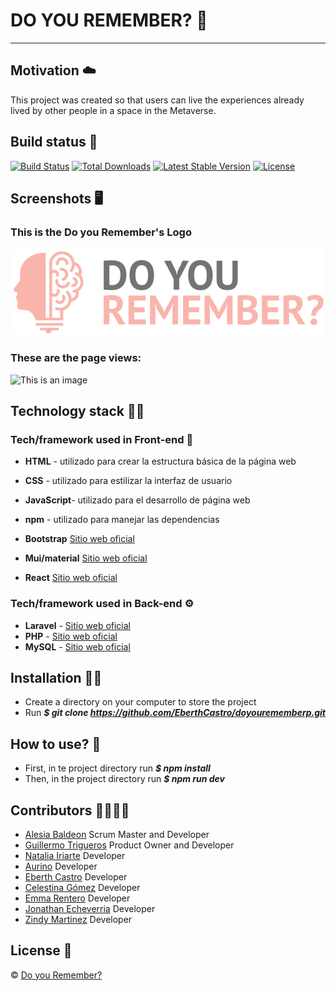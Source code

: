 # DO YOU REMEMBER? :brain:
***
## Motivation :cloud:
This project was created so that users can live the experiences already lived by other people in a space in the Metaverse.

## Build status :page_facing_up:
<a href="https://github.com/laravel/framework/actions"><img src="https://github.com/laravel/framework/workflows/tests/badge.svg" alt="Build Status"></a>
<a href="https://packagist.org/packages/laravel/framework"><img src="https://img.shields.io/packagist/dt/laravel/framework" alt="Total Downloads"></a>
<a href="https://packagist.org/packages/laravel/framework"><img src="https://img.shields.io/packagist/v/laravel/framework" alt="Latest Stable Version"></a>
<a href="https://packagist.org/packages/laravel/framework"><img src="https://img.shields.io/packagist/l/laravel/framework" alt="License"></a>

## Screenshots :desktop_computer:
### This is the Do you Remember's Logo
![This is an image](./src/assets/img/logo.png)
### These are the page views:
![This is an image]()

## Technology stack 👩‍💻

### Tech/framework used in Front-end :electric_plug:
* **HTML** - utilizado para crear la estructura básica de la página web
* **CSS** - utilizado para estilizar la interfaz de usuario
* **JavaScript**- utilizado para el desarrollo de página web
* **npm** - utilizado para manejar las dependencias

* **Bootstrap** [Sitio web oficial](https://getbootstrap.com/)
* **Mui/material** [Sitio web oficial](https://mui.com/)
* **React** [Sitio web oficial](https://es.reactjs.org/)

### Tech/framework used in Back-end :gear:
* **Laravel** - [Sitio web oficial](https://laravel.com/)
* **PHP** - [Sitio web oficial](https://www.php.net/)
* **MySQL** - [Sitio web oficial](https://www.mysql.com/)

## Installation :mechanic:
* Create a directory on your computer to store the project
* Run ***$ git clone https://github.com/EberthCastro/doyourememberp.git***

## How to use? :key:
* First, in te project directory run ***$ npm install***
* Then, in the project directory run ***$ npm run dev***

## Contributors :family_woman_woman_girl_girl:
* [Alesia Baldeon](https://github.com/AlesiaCoder) Scrum Master and Developer
* [Guillermo Trigueros](https://github.com/Guillermo292) Product Owner and Developer
* [Natalia Iriarte](https://github.com/Natalia-irlo) Developer
* [Aurino]() Developer
* [Eberth Castro](https://github.com/EberthCastro) Developer
* [Celestina Gómez](https://github.com/Celestina-Gomez) Developer
* [Emma Rentero](https://github.com/emmamme447) Developer
* [Jonathan Echeverria](https://github.com/Jonathaneche) Developer
* [Zindy Martinez](https://github.com/LittleZ17) Developer


## License :closed_lock_with_key:
© [Do you Remember?]()
